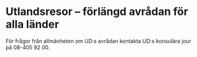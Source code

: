 # Utlandsresor – förlängd avrådan för alla länder

För frågor från allmänheten om UD:s avrådan kontakta UD:s konsulära jour på 08-405 92 00.
